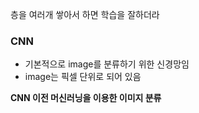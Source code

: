 
층을 여러개 쌓아서 하면 학습을 잘하더라
### CNN
- 기본적으로 image를 분류하기 위한 신경망임
- image는 픽셀 단위로 되어 있음

**CNN 이전 머신러닝을 이용한 이미지 분류**
